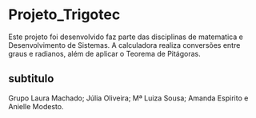 # Projeto_Trigotec
Este projeto foi desenvolvido faz parte das disciplinas de matematica e Desenvolvimento de Sistemas. A calculadora realiza conversões entre graus e radianos, além de aplicar o Teorema de Pitágoras.
## subtitulo
Grupo
Laura Machado; 
Júlia Oliveira; 
Mª Luiza Sousa; 
Amanda Espirito e 
Anielle Modesto.
